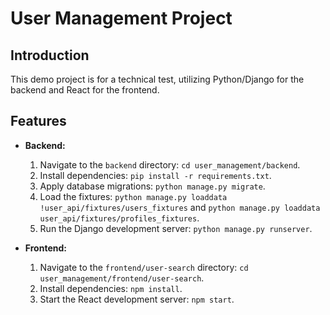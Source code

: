 # User Management Project

## Introduction
This demo project is for a technical test, utilizing Python/Django for the backend and React for the frontend.

## Features
- **Backend:**
    1. Navigate to the `backend` directory: `cd user_management/backend`.
    2. Install dependencies: `pip install -r requirements.txt`.
    3. Apply database migrations: `python manage.py migrate`.
    4. Load the fixtures: `python manage.py loaddata !user_api/fixtures/users_fixtures` and `python manage.py loaddata user_api/fixtures/profiles_fixtures`.
    5. Run the Django development server: `python manage.py runserver`.

- **Frontend:**
    1. Navigate to the `frontend/user-search` directory: `cd user_management/frontend/user-search`.
    2. Install dependencies: `npm install`.
    3. Start the React development server: `npm start`.
